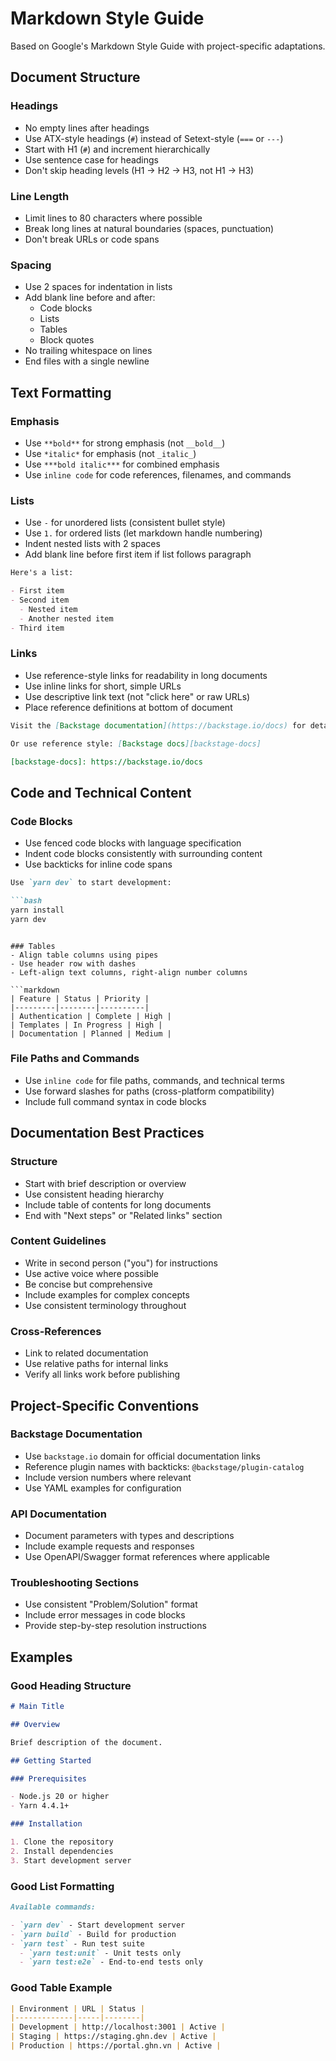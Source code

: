 # Markdown Style Guide

Based on Google's Markdown Style Guide with project-specific adaptations.

## Document Structure

### Headings
- No empty lines after headings
- Use ATX-style headings (`#`) instead of Setext-style (`===` or `---`)
- Start with H1 (`#`) and increment hierarchically
- Use sentence case for headings
- Don't skip heading levels (H1 → H2 → H3, not H1 → H3)

### Line Length
- Limit lines to 80 characters where possible
- Break long lines at natural boundaries (spaces, punctuation)
- Don't break URLs or code spans

### Spacing
- Use 2 spaces for indentation in lists
- Add blank line before and after:
  - Code blocks
  - Lists
  - Tables
  - Block quotes
- No trailing whitespace on lines
- End files with a single newline

## Text Formatting

### Emphasis
- Use `**bold**` for strong emphasis (not `__bold__`)
- Use `*italic*` for emphasis (not `_italic_`)
- Use `***bold italic***` for combined emphasis
- Use `inline code` for code references, filenames, and commands

### Lists
- Use `-` for unordered lists (consistent bullet style)
- Use `1.` for ordered lists (let markdown handle numbering)
- Indent nested lists with 2 spaces
- Add blank line before first item if list follows paragraph

```markdown
Here's a list:

- First item
- Second item
  - Nested item
  - Another nested item
- Third item
```

### Links
- Use reference-style links for readability in long documents
- Use inline links for short, simple URLs
- Use descriptive link text (not "click here" or raw URLs)
- Place reference definitions at bottom of document

```markdown
Visit the [Backstage documentation](https://backstage.io/docs) for details.

Or use reference style: [Backstage docs][backstage-docs]

[backstage-docs]: https://backstage.io/docs
```

## Code and Technical Content

### Code Blocks
- Use fenced code blocks with language specification
- Indent code blocks consistently with surrounding content
- Use backticks for inline code spans

```markdown
Use `yarn dev` to start development:

```bash
yarn install
yarn dev
```
```

### Tables
- Align table columns using pipes
- Use header row with dashes
- Left-align text columns, right-align number columns

```markdown
| Feature | Status | Priority |
|---------|--------|----------|
| Authentication | Complete | High |
| Templates | In Progress | High |
| Documentation | Planned | Medium |
```

### File Paths and Commands
- Use `inline code` for file paths, commands, and technical terms
- Use forward slashes for paths (cross-platform compatibility)
- Include full command syntax in code blocks

## Documentation Best Practices

### Structure
- Start with brief description or overview
- Use consistent heading hierarchy
- Include table of contents for long documents
- End with "Next steps" or "Related links" section

### Content Guidelines
- Write in second person ("you") for instructions
- Use active voice where possible
- Be concise but comprehensive
- Include examples for complex concepts
- Use consistent terminology throughout

### Cross-References
- Link to related documentation
- Use relative paths for internal links
- Verify all links work before publishing

## Project-Specific Conventions

### Backstage Documentation
- Use `backstage.io` domain for official documentation links
- Reference plugin names with backticks: `@backstage/plugin-catalog`
- Include version numbers where relevant
- Use YAML examples for configuration

### API Documentation
- Document parameters with types and descriptions
- Include example requests and responses
- Use OpenAPI/Swagger format references where applicable

### Troubleshooting Sections
- Use consistent "Problem/Solution" format
- Include error messages in code blocks
- Provide step-by-step resolution instructions

## Examples

### Good Heading Structure
```markdown
# Main Title

## Overview

Brief description of the document.

## Getting Started

### Prerequisites

- Node.js 20 or higher
- Yarn 4.4.1+

### Installation

1. Clone the repository
2. Install dependencies
3. Start development server
```

### Good List Formatting
```markdown
Available commands:

- `yarn dev` - Start development server
- `yarn build` - Build for production
- `yarn test` - Run test suite
  - `yarn test:unit` - Unit tests only
  - `yarn test:e2e` - End-to-end tests only
```

### Good Table Example
```markdown
| Environment | URL | Status |
|-------------|-----|--------|
| Development | http://localhost:3001 | Active |
| Staging | https://staging.ghn.dev | Active |
| Production | https://portal.ghn.vn | Active |
```
